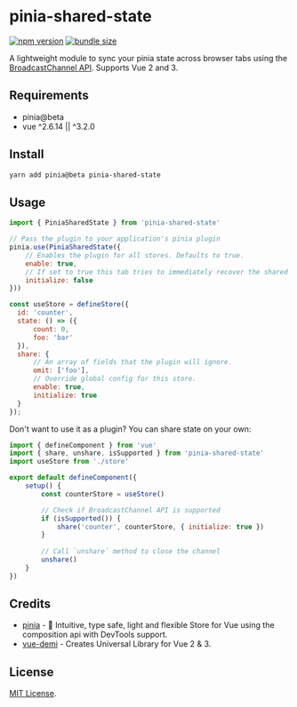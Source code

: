 # pinia-shared-state

[![npm version](https://badge.fury.io/js/pinia-shared-state.svg)](https://badge.fury.io/js/pinia-shared-state)
[![bundle size](https://badgen.net/bundlephobia/minzip/pinia-shared-state)](https://bundlephobia.com/result?p=pinia-shared-state)

A lightweight module to sync your pinia state across browser tabs using the [BroadcastChannel API](https://developer.mozilla.org/en-US/docs/Web/API/Broadcast_Channel_API). Supports Vue 2 and 3.

## Requirements

- pinia@beta
- vue ^2.6.14 || ^3.2.0

## Install

```sh
yarn add pinia@beta pinia-shared-state
```

## Usage

```js
import { PiniaSharedState } from 'pinia-shared-state'

// Pass the plugin to your application's pinia plugin
pinia.use(PiniaSharedState({
    // Enables the plugin for all stores. Defaults to true.
    enable: true,
    // If set to true this tab tries to immediately recover the shared state from another tab. Defaults to true.
    initialize: false
}))
```

```js
const useStore = defineStore({
  id: 'counter',
  state: () => ({
      count: 0,
      foo: 'bar'
  }),
  share: {
      // An array of fields that the plugin will ignore.
      omit: ['foo'],
      // Override global config for this store.
      enable: true,
      initialize: true
  }
});
```

Don't want to use it as a plugin? You can share state on your own:

```js
import { defineComponent } from 'vue'
import { share, unshare, isSupported } from 'pinia-shared-state'
import useStore from './store'

export default defineComponent({
    setup() {
        const counterStore = useStore()

        // Check if BroadcastChannel API is supported
        if (isSupported()) {
            share('counter', counterStore, { initialize: true })
        }
        
        // Call `unshare` method to close the channel
        unshare()
    }
})
```

## Credits

- [pinia](https://pinia.esm.dev/) - 🍍 Intuitive, type safe, light and flexible Store for Vue using the composition api with DevTools support.
- [vue-demi](https://github.com/vueuse/vue-demi/) - Creates Universal Library for Vue 2 & 3.

## License

[MIT License](http://opensource.org/licenses/MIT).
